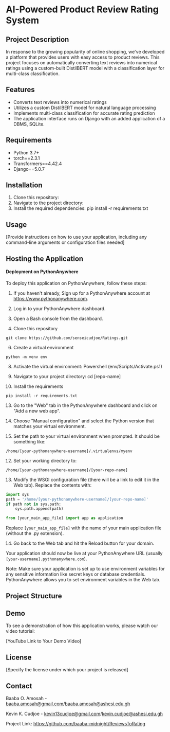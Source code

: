 # AI-Powered Product Review Rating System

## Project Description

In response to the growing popularity of online shopping, we've developed a platform that provides users with easy access to product reviews. This project focuses on automatically converting text reviews into numerical ratings using a custom-built DistilBERT model with a classification layer for multi-class classification.

## Features

- Converts text reviews into numerical ratings
- Utilizes a custom DistilBERT model for natural language processing
- Implements multi-class classification for accurate rating prediction
- The application interface runs on Django with an added application of a DBMS, SQLite.

## Requirements

- Python 3.7+
- torch==2.3.1
- Transformers==4.42.4
- Django==5.0.7

## Installation

1. Clone this repository:
2. Navigate to the project directory:
3. Install the required dependencies: pip install -r requirements.txt

## Usage

[Provide instructions on how to use your application, including any command-line arguments or configuration files needed]

## Hosting the Application

#### Deployment on PythonAnywhere

To deploy this application on PythonAnywhere, follow these steps:

1. If you haven't already, Sign up for a PythonAnywhere account at https://www.pythonanywhere.com.
2. Log in to your PythonAnywhere dashboard.
3. Open a Bash console from the dashboard.

5. Clone this repository
```
git clone https://github.com/senseicudjoe/Ratings.git
```

6. Create a virtual environment
```
python -m venv env
```

8. Activate the virtual environment: Powershell (env/Scripts/Activate.ps1)
  
10. Navigate to your project directory: cd [repo-name]
11. Install the requirements
```
pip install -r requirements.txt
```

13. Go to the "Web" tab in the PythonAnywhere dashboard and click on "Add a new web app".
14. Choose "Manual configuration" and select the Python version that matches your virtual environment.
    
16. Set the path to your virtual environment when prompted. It should be something like:
 ```
 /home/[your-pythonanywhere-username]/.virtualenvs/myenv
 ```

12. Set your working directory to:
 ```
 /home/[your-pythonanywhere-username]/[your-repo-name]
 ```

13. Modify the WSGI configuration file (there will be a link to edit it in the Web tab). 
 Replace the contents with:

 ```python
 import sys
 path = '/home/[your-pythonanywhere-username]/[your-repo-name]'
 if path not in sys.path:
     sys.path.append(path)
 
 from [your_main_app_file] import app as application
 ```

 Replace `[your_main_app_file]` with the name of your main application file (without the .py extension).

14. Go back to the Web tab and hit the Reload button for your domain.

Your application should now be live at your PythonAnywhere URL (usually `[your-username].pythonanywhere.com`).

Note: Make sure your application is set up to use environment variables for any sensitive information like secret keys or database credentials. PythonAnywhere allows you to set environment variables in the Web tab.

## Project Structure



## Demo

To see a demonstration of how this application works, please watch our video tutorial:

[YouTube Link to Your Demo Video]

## License

[Specify the license under which your project is released]

## Contact

Baaba O. Amosah - baaba.amosah@gmail.com/baaba.amosah@ashesi.edu.gh

Kevin K. Cudjoe - kevin13cudjoe@gmail.com/kevin.cudjoe@ashesi.edu.gh

Project Link: https://github.com/baaba-midnight/ReviewsToRating
